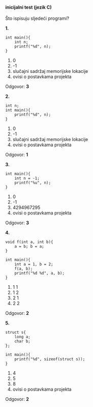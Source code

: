 #### inicijalni test (jezik C)

Što ispisuju sljedeći programi?

**1.**
```
int main(){
	int n;
	printf("%d", n);
}
```

1. 0
2. -1
3. slučajni sadržaj memorijske lokacije
4. ovisi o postavkama projekta

Odgovor: __3__

**2.**
```
int n;
int main(){
	printf("%d", n);
}
```

1. 0
2. -1
3. slučajni sadržaj memorijske lokacije
4. ovisi o postavkama projekta

Odgovor: __1__

**3.** 
```
int main(){
	int n = -1;
	printf("%u", n);
}
```
1. 0
2. -1
3. 4294967295
4. ovisi o postavkama projekta

Odgovor: __3__

**4.**
```
void f(int a, int b){
	a = b; b = a;
}

int main(){
	int a = 1, b = 2;
	f(a, b);
	printf("%d %d", a, b);
}
```
1. 1 1
2. 1 2
3. 2 1
4. 2 2

Odgovor: __2__

**5.** 
```
struct s{
	long a;
	char b;
};

int main(){
	printf("%d", sizeof(struct s));
}
```
1. 4
2. 5
3. 8
4. ovisi o postavkama projekta

Odgovor: __2__
